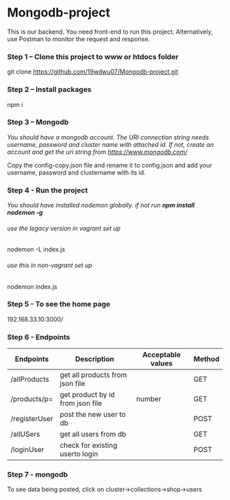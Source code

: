 # Mongodb-project


This is our backend. You need front-end to run this project. Alternatively, use Postman to monitor the request and response.

### Step 1 – Clone this project to www or htdocs folder


git clone https://github.com/19wdwu07/Mongodb-project.git


### Step 2 – Install packages

npm i


### Step 3 – Mongodb

*You should have a mongodb account. The URI connection string needs username, password and cluster name with attached id. If not, create an account and get the uri string from https://www.mongodb.com/*

Copy the config-copy.json file and rename it to config.json and add your username, password and clustername with its id.

### Step 4 - Run the project

*You should have installed nodemon globally. if not run **npm install nodemon -g***

###### use the legacy version in vagrant set up
nodemon -L index.js


###### use this in non-vagrant set up
nodemon index.js


### Step 5 - To see the home page

192.168.33.10:3000/


### Step 6 - Endpoints

**Endpoints**       | **Description**             |**Acceptable values**| **Method**|
--------------------|-----------------------------|---------------------|-----------|
|/allProducts       | get all products from json file|                  | GET       |
|/products/p=       | get product by id from json file|number           | GET       |
|/registerUser      | post the new user to db     |                     | POST      |
|/allUSers          | get all users from db       |                     | GET       |
|/loginUser         | check for  existing  userto login |               | POST      |


### Step 7 - mongodb

To see data being posted, click on cluster->collections->shop->users
